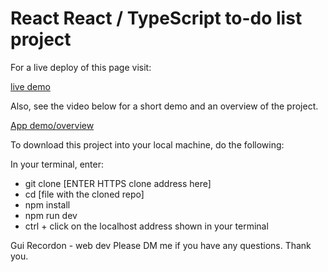 # React React / TypeScript to-do list project

For a live deploy of this page visit:

[live demo](https://guirecordon.github.io/todo-list-typescript-react/)

Also, see the video below for a short demo and an overview of the project.

[App demo/overview](https://loom.com/share/87192a5cfa7b40498cd82ac16a1fc938)

To download this project into your local machine, do the following:

In your terminal, enter:

- git clone [ENTER HTTPS clone address here]
- cd [file with the cloned repo]
- npm install
- npm run dev
- ctrl + click on the localhost address shown in your terminal

Gui Recordon - web dev
Please DM me if you have any questions. Thank you.

